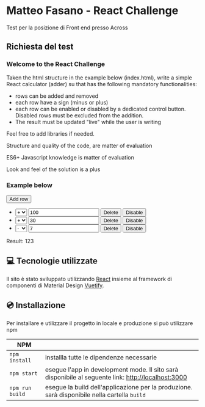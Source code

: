 # Matteo Fasano - React Challenge

Test per la posizione di Front end presso Across

## Richiesta del test

### Welcome to the React Challenge

Taken the html structure in the example below (index.html),
write a simple React calculator (adder) su that has the following mandatory functionalities:

<ul>
  <li>rows can be added and removed</li>
  <li>each row have a sign (minus or plus)</li>
  <li>each row can be enabled or disabled by a dedicated control button. Disabled rows must be excluded from the addition.</li>
  <li>The result must be updated "live" while the user is writing</li>
</ul>
Feel free to add libraries if needed.

Structure and quality of the code, are matter of evaluation

ES6+ Javascript knowledge is matter of evaluation

Look and feel of the solution is a plus

### Example below

<div class="wrapper">
  <div>
    <button>Add row</button>
  </div>
  <ul>
    <li>
      <select>
        <option selected>+</option>
        <option>-</option>
      </select>
      <input type="text" value="100"/>
      <button>Delete</button>
      <button>Disable</button>
    </li>
    <li>
      <select>
        <option selected>+</option>
        <option>-</option>
      </select>
      <input type="text" value="30"/>
      <button>Delete</button>
      <button>Disable</button>
    </li>
    <li>
      <select>
        <option>+</option>
        <option selected>-</option>
      </select>
      <input type="text" value="7"/>
      <button>Delete</button>
      <button>Disable</button>
    </li>
  </ul>
  <div>
    Result: 123
  </div>
</div>

## 💻 Tecnologie utilizzate

Il sito è stato sviluppato utilizzando [React](https://it.legacy.reactjs.org/) insieme al framework di componenti di Material Design [Vuetify](https://vuetifyjs.com/en/).

## 💿 Installazione

Per installare e utilizzare il progetto in locale e produzione si può utilizzare npm

| NPM             |                                                                                                                             |
| --------------- | --------------------------------------------------------------------------------------------------------------------------- |
| `npm install`   | installla tutte le dipendenze necessarie                                                                                    |
| `npm start`     | esegue l'app in development mode. Il sito sarà disponibile al seguente link: [http://localhost:3000](http://localhost:3000) |
| `npm run build` | esegue la build dell'applicazione per la produzione. sarà disponibile nella cartella `build`                                |

